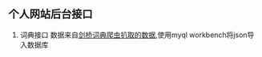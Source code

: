## 个人网站后台接口
1. 词典接口
数据来自[剑桥词典爬虫扒取的数据](https://github.com/xzjs/dict_spider/blob/master/items.json),使用myql workbench将json导入数据库